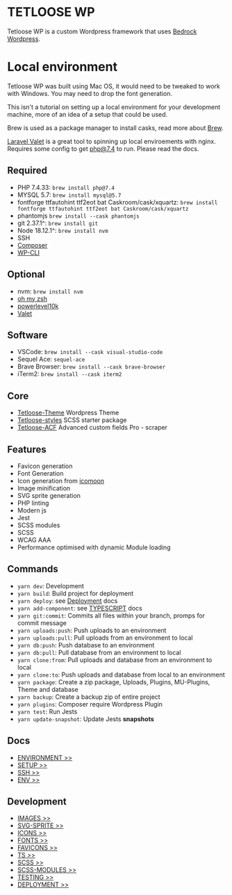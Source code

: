 # TETLOOSE WP

Tetloose WP is a custom Wordpress framework that uses [Bedrock Wordpress](https://roots.io/bedrock/).

# Local environment

Tetloose WP was built using Mac OS, it would need to be tweaked to work with Windows. You may need to drop the font generation.

This isn't a tutorial on setting up a local environment for your development machine, more of an idea of a setup that could be used.

Brew is used as a package manager to install casks, read more about [Brew](https://brew.sh/).

[Laravel Valet](https://laravel.com/docs/9.x/) is a great tool to spinning up local enviroements with nginx. Requires some config to get php@7.4 to run. Please read the docs.

## Required

- PHP 7.4.33: `brew install php@7.4`
- MYSQL 5.7: `brew install mysql@5.7`
- fontforge ttfautohint ttf2eot bat Caskroom/cask/xquartz: `brew install fontforge ttfautohint ttf2eot bat Caskroom/cask/xquartz`
- phantomjs `brew install --cask phantomjs`
- git 2.37.1^: `brew install git`
- Node 18.12.1^: `brew install nvm`
- SSH
- [Composer](https://getcomposer.org/doc/00-intro.md)
- [WP-CLI](https://wp-cli.org/)

## Optional

- nvm: `brew install nvm`
- [oh my zsh](https://ohmyz.sh/)
- [powerlevel10k](https://github.com/romkatv/powerlevel10k)
- [Valet](https://laravel.com/docs/9.x/)

## Software

- VSCode: `brew install --cask visual-studio-code`
- Sequel Ace: `sequel-ace`
- Brave Browser: `brew install --cask brave-browser`
- iTerm2: `brew install --cask iterm2`
## Core

- [Tetloose-Theme](https://github.com/tetloose/tetloose-theme) Wordpress Theme
- [Tetloose-styles](https://github.com/tetloose/tetloose-styles) SCSS starter package
- [Tetloose-ACF](https://github.com/tetloose/tetloose-ACF) Advanced custom fields Pro - scraper

## Features

- Favicon generation
- Font Generation
- Icon generation from [icomoon](https://icomoon.io/)
- Image minification
- SVG sprite generation
- PHP linting
- Modern js
- Jest
- SCSS modules
- SCSS
- WCAG AAA
- Performance optimised with dynamic Module loading

## Commands

- `yarn dev`: Development
- `yarn build`: Build project for deployment
- `yarn deploy`: see [Deployment](Docs/Development/deployment.md) docs
- `yarn add-component`: see [TYPESCRIPT](Docs/Development/ts.md) docs
- `yarn git:commit`: Commits all files within your branch, promps for commit message
- `yarn uploads:push`: Push uploads to an environment
- `yarn uploads:pull`: Pull uploads from an environment to local
- `yarn db:push`: Push database to an environment
- `yarn db:pull`: Pull database from an environment to local
- `yarn clone:from`: Pull uploads and database from an environment to local
- `yarn clone:to`: Push uploads and database from local to an environment
- `yarn package`: Create a zip package, Uploads, Plugins, MU-Plugins, Theme and database
- `yarn backup`: Create a backup zip of entire project
- `yarn plugins`: Composer require Wordpress Plugin
- `yarn test`: Run Jests
- `yarn update-snapshot`: Update Jests **snapshots**

## Docs

- [ENVIRONMENT >>](Docs/Setup/environment.md)
- [SETUP >>](Docs/Setup/setup.md)
- [SSH >>](Docs/Setup/ssh.md)
- [ENV >>](Docs/Setup/env.md)

## Development

- [IMAGES >>](Docs/Development/images.md)
- [SVG-SPRITE >>](Docs/Development/svg-sprite.md)
- [ICONS >>](Docs/Development/icons.md)
- [FONTS >>](Docs/Development/fonts.md)
- [FAVICONS >>](Docs/Development/favicons.md)
- [TS >>](Docs/Development/ts.md)
- [SCSS >>](Docs/Development/scss.md)
- [SCSS-MODULES >>](Docs/Development/scss-modules.md)
- [TESTING >>](Docs/Development/testing.md)
- [DEPLOYMENT >>](Docs/Development/deployment.md)
